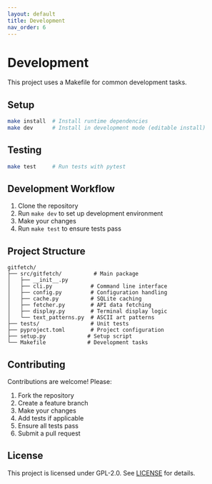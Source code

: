 ```yaml
---
layout: default
title: Development
nav_order: 6
---
```


# Development

This project uses a Makefile for common development tasks.

## Setup

```bash
make install  # Install runtime dependencies
make dev      # Install in development mode (editable install)
```

## Testing

```bash
make test     # Run tests with pytest
```

## Development Workflow

1. Clone the repository
2. Run `make dev` to set up development environment
3. Make your changes
4. Run `make test` to ensure tests pass

## Project Structure

```
gitfetch/
├── src/gitfetch/          # Main package
│   ├── __init__.py
│   ├── cli.py            # Command line interface
│   ├── config.py         # Configuration handling
│   ├── cache.py          # SQLite caching
│   ├── fetcher.py        # API data fetching
│   ├── display.py        # Terminal display logic
│   └── text_patterns.py  # ASCII art patterns
├── tests/                # Unit tests
├── pyproject.toml        # Project configuration
├── setup.py             # Setup script
└── Makefile             # Development tasks
```

## Contributing

Contributions are welcome! Please:

1. Fork the repository
2. Create a feature branch
3. Make your changes
4. Add tests if applicable
5. Ensure all tests pass
6. Submit a pull request

## License

This project is licensed under GPL-2.0. See [LICENSE](../LICENSE) for details.
